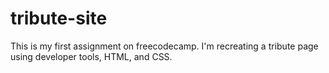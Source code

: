 # tribute-site
This is my first assignment on freecodecamp. I'm recreating a tribute page using developer tools, HTML, and CSS.
